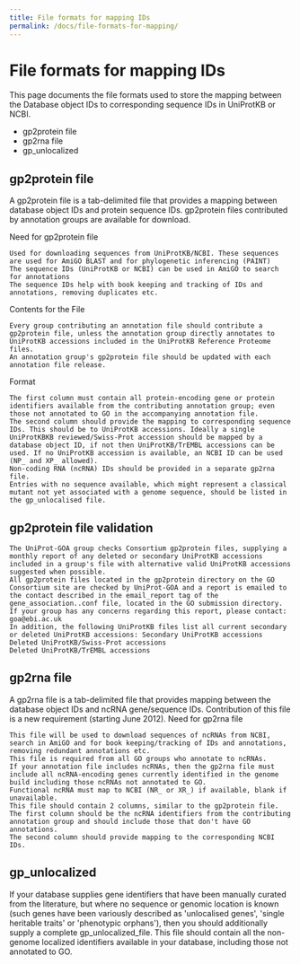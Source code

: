 ```yaml
---
title: File formats for mapping IDs
permalink: /docs/file-formats-for-mapping/
---
```


# File formats for mapping IDs

This page documents the file formats used to store the mapping between the Database object IDs to corresponding sequence IDs in UniProtKB or NCBI.

* gp2protein file
* gp2rna file
* gp_unlocalized

## gp2protein file
A gp2protein file is a tab-delimited file that provides a mapping between database object IDs and protein sequence IDs. gp2protein files contributed by annotation groups are available for download.

Need for gp2protein file

    Used for downloading sequences from UniProtKB/NCBI. These sequences are used for AmiGO BLAST and for phylogenetic inferencing (PAINT)
    The sequence IDs (UniProtKB or NCBI) can be used in AmiGO to search for annotations
    The sequence IDs help with book keeping and tracking of IDs and annotations, removing duplicates etc.

Contents for the File

    Every group contributing an annotation file should contribute a gp2protein file, unless the annotation group directly annotates to UniProtKB accessions included in the UniProtKB Reference Proteome files.
    An annotation group's gp2protein file should be updated with each annotation file release.

Format

    The first column must contain all protein-encoding gene or protein identifiers available from the contributing annotation group; even those not annotated to GO in the accompanying annotation file.
    The second column should provide the mapping to corresponding sequence IDs. This should be to UniProtKB accessions. Ideally a single UniProtKBKB reviewed/Swiss-Prot accession should be mapped by a database object ID, if not then UniProtKB/TrEMBL accessions can be used. If no UniProtKB accession is available, an NCBI ID can be used (NP_ and XP_ allowed).
    Non-coding RNA (ncRNA) IDs should be provided in a separate gp2rna file.
    Entries with no sequence available, which might represent a classical mutant not yet associated with a genome sequence, should be listed in the gp_unlocalised file. 

## gp2protein file validation

    The UniProt-GOA group checks Consortium gp2protein files, supplying a monthly report of any deleted or secondary UniProtKB accessions included in a group's file with alternative valid UniProtKB accessions suggested when possible.
    All gp2protein files located in the gp2protein directory on the GO Consortium site are checked by UniProt-GOA and a report is emailed to the contact described in the email_report tag of the gene_association..conf file, located in the GO submission directory.
    If your group has any concerns regarding this report, please contact: goa@ebi.ac.uk
    In addition, the following UniProtKB files list all current secondary or deleted UniProtKB accessions: Secondary UniProtKB accessions
    Deleted UniProtKB/Swiss-Prot accessions
    Deleted UniProtKB/TrEMBL accessions

## gp2rna file
A gp2rna file is a tab-delimited file that provides mapping between the database object IDs and ncRNA gene/sequence IDs. Contribution of this file is a new requirement (starting June 2012). Need for gp2rna file

    This file will be used to download sequences of ncRNAs from NCBI, search in AmiGO and for book keeping/tracking of IDs and annotations, removing redundant annotations etc.
    This file is required from all GO groups who annotate to ncRNAs.
    If your annotation file includes ncRNAs, then the gp2rna file must include all ncRNA-encoding genes currently identified in the genome build including those ncRNAs not annotated to GO.
    Functional ncRNA must map to NCBI (NR_ or XR_) if available, blank if unavailable.
    This file should contain 2 columns, similar to the gp2protein file.
    The first column should be the ncRNA identifiers from the contributing annotation group and should include those that don't have GO annotations.
    The second column should provide mapping to the corresponding NCBI IDs. 

## gp_unlocalized
If your database supplies gene identifiers that have been manually curated from the literature, but where no sequence or genomic location is known (such genes have been variously described as 'unlocalised genes', 'single heritable traits' or 'phenotypic orphans'), then you should additionally supply a complete gp_unlocalized_file. This file should contain all the non-genome localized identifiers available in your database, including those not annotated to GO.
